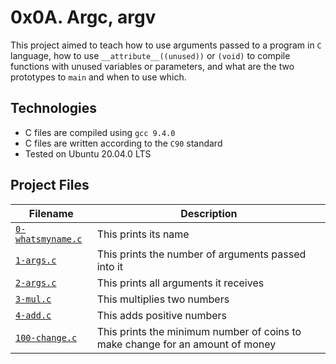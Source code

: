 # 0x0A. Argc, argv
This project aimed to teach how to use arguments passed to a program in `C` language, how to use `__attribute__((unused))` or `(void)` to compile functions with unused variables or parameters, and what are the two prototypes to `main` and when to use which. 

## Technologies
* C files are compiled using `gcc 9.4.0`
* C files are written according to the `C90` standard
* Tested on Ubuntu 20.04.0 LTS

## Project Files

| Filename | Description |
| -------- | ----------- |
| [`0-whatsmyname.c`](./0-whatsmyname.c) | This prints its name |
| [`1-args.c`](./1-args.c) | This prints the number of arguments passed into it |
| [`2-args.c`](./2-args.c) | This prints all arguments it receives |
| [`3-mul.c`](./3-mul.c) | This multiplies two numbers |
| [`4-add.c`](./4-add.c) | This adds positive numbers |
| [`100-change.c`](./100-change.c) | This prints the minimum number of coins to make change for an amount of money |
